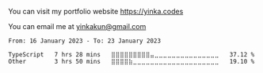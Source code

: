 You can visit my portfolio website <https://yinka.codes>

You can email me at <yinkakun@gmail.com>

<!--START_SECTION:waka-->

```text
From: 16 January 2023 - To: 23 January 2023

TypeScript   7 hrs 28 mins   ⣿⣿⣿⣿⣿⣿⣿⣿⣿⣤⣀⣀⣀⣀⣀⣀⣀⣀⣀⣀⣀⣀⣀⣀⣀   37.12 %
Other        3 hrs 50 mins   ⣿⣿⣿⣿⣷⣀⣀⣀⣀⣀⣀⣀⣀⣀⣀⣀⣀⣀⣀⣀⣀⣀⣀⣀⣀   19.10 %
```

<!--END_SECTION:waka-->
